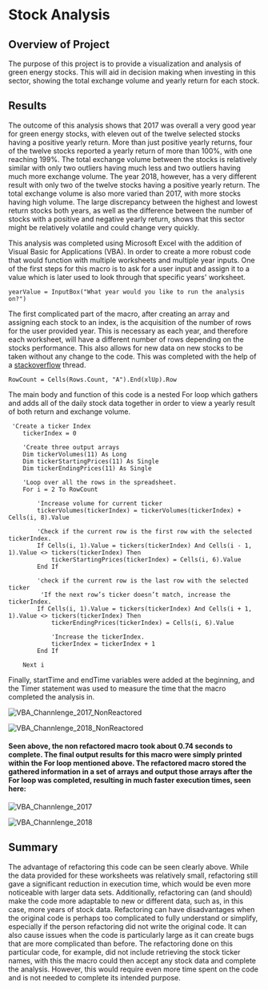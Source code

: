 # Stock Analysis
## Overview of Project
The purpose of this project is to provide a visualization and analysis of green energy stocks. This will aid in decision making when investing in this sector, showing the total exchange volume and yearly return for each stock.
## Results
The outcome of this analysis shows that 2017 was overall a very good year for green energy stocks, with eleven out of the twelve selected stocks having a positive yearly return. More than just positive yearly returns, four of the twelve stocks reported a yearly return of more than 100%, with one reaching 199%. The total exchange volume between the stocks is relatively similar with only two outliers having much less and two outliers having much more exchange volume. The year 2018, however, has a very different result with only two of the twelve stocks having a positive yearly return. The total exchange volume is also more varied than 2017, with more stocks having high volume. The large discrepancy between the highest and lowest return stocks both years, as well as the difference between the number of stocks with a positive and negative yearly return, shows that this sector might be relatively volatile and could change very quickly.

This analysis was completed using Microsoft Excel with the addition of Visual Basic for Applications (VBA). In order to create a more robust code that would function with multiple worksheets and multiple year inputs. One of the first steps for this macro is to ask for a user input and assign it to a value which is later used to look through that specific years' worksheet.
```
yearValue = InputBox("What year would you like to run the analysis on?")
```
The first complicated part of the macro, after creating an array and assigning each stock to an index, is the acquisition of the number of rows for the user provided year. This is necessary as each year, and therefore each worksheet, will have a different number of rows depending on the stocks performance. This also allows for new data on new stocks to be taken without any change to the code. This was completed with the help of a [stackoverflow](https://stackoverflow.com/questions/18088729/row-count-where-data-exists) thread.
```
RowCount = Cells(Rows.Count, "A").End(xlUp).Row
```
The main body and function of this code is a nested For loop which gathers and adds all of the daily stock data together in order to view a yearly result of both return and exchange volume.
```
 'Create a ticker Index
    tickerIndex = 0

    'Create three output arrays
    Dim tickerVolumes(11) As Long
    Dim tickerStartingPrices(11) As Single
    Dim tickerEndingPrices(11) As Single

    'Loop over all the rows in the spreadsheet.
    For i = 2 To RowCount
    
        'Increase volume for current ticker
        tickerVolumes(tickerIndex) = tickerVolumes(tickerIndex) + Cells(i, 8).Value
        
        'Check if the current row is the first row with the selected tickerIndex.
        If Cells(i, 1).Value = tickers(tickerIndex) And Cells(i - 1, 1).Value <> tickers(tickerIndex) Then
            tickerStartingPrices(tickerIndex) = Cells(i, 6).Value
        End If
        
        'check if the current row is the last row with the selected ticker
         'If the next row’s ticker doesn’t match, increase the tickerIndex.
        If Cells(i, 1).Value = tickers(tickerIndex) And Cells(i + 1, 1).Value <> tickers(tickerIndex) Then
            tickerEndingPrices(tickerIndex) = Cells(i, 6).Value
            
            'Increase the tickerIndex.
            tickerIndex = tickerIndex + 1
        End If
    
    Next i
```
Finally, startTime and endTime variables were added at the beginning, and the Timer statement was used to measure the time that the macro completed the analysis in.

![VBA_Channlenge_2017_NonReactored](https://user-images.githubusercontent.com/111290810/187256395-7c6965a6-2198-41f6-aac2-7e1638239b71.PNG)

![VBA_Channlenge_2018_NonReactored](https://user-images.githubusercontent.com/111290810/187256409-9a90b65c-feb8-4940-9aef-a45cc1dae4b3.PNG)

#### Seen above, the non refactored macro took about 0.74 seconds to complete. The final output results for this macro were simply printed within the For loop mentioned above. The refactored macro stored the gathered information in a set of arrays and output those arrays after the For loop was completed, resulting in much faster  execution times, seen here:

![VBA_Channlenge_2017](https://user-images.githubusercontent.com/111290810/187257207-2045e8c7-3546-4fb3-839c-15bd45934100.PNG)

![VBA_Channlenge_2018](https://user-images.githubusercontent.com/111290810/187257233-85d4d339-bc67-4c49-a649-753c5cd59494.PNG)

## Summary
The advantage of refactoring this code can be seen clearly above. While the data provided for these worksheets was relatively small, refactoring still gave a significant reduction in execution time, which would be even more noticeable with larger data sets. Additionally, refactoring can (and should) make the code more adaptable to new or different data, such as, in this case, more years of stock data. Refactoring can have disadvantages when the original code is perhaps too complicated to fully understand or simplify, especially if the person refactoring did not write the original code. It can also cause issues when the code is particularly large as it can create bugs that are more complicated than before. The refactoring done on this particular code, for example, did not include retrieving the stock ticker names, with this the macro could then accept any stock data and complete the analysis. However, this would require even more time spent on the code and is not needed to complete its intended purpose.
